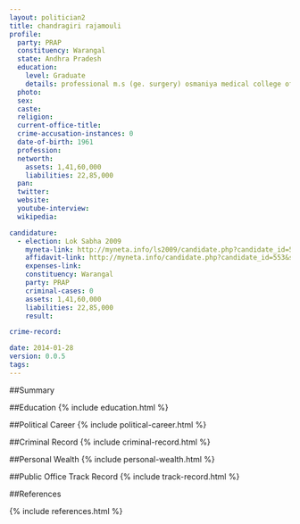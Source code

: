 ```yaml
---
layout: politician2
title: chandragiri rajamouli
profile: 
  party: PRAP
  constituency: Warangal
  state: Andhra Pradesh
  education: 
    level: Graduate
    details: professional m.s (ge. surgery) osmaniya medical college of hyderabad.
  photo: 
  sex: 
  caste: 
  religion: 
  current-office-title: 
  crime-accusation-instances: 0
  date-of-birth: 1961
  profession: 
  networth: 
    assets: 1,41,60,000
    liabilities: 22,85,000
  pan: 
  twitter: 
  website: 
  youtube-interview: 
  wikipedia: 

candidature: 
  - election: Lok Sabha 2009
    myneta-link: http://myneta.info/ls2009/candidate.php?candidate_id=553
    affidavit-link: http://myneta.info/candidate.php?candidate_id=553&scan=original
    expenses-link: 
    constituency: Warangal 
    party: PRAP
    criminal-cases: 0
    assets: 1,41,60,000
    liabilities: 22,85,000
    result:  

crime-record: 

date: 2014-01-28
version: 0.0.5
tags: 
---
```

##Summary


##Education
{% include education.html %}


##Political Career
{% include political-career.html %}


##Criminal Record
{% include criminal-record.html %}


##Personal Wealth
{% include personal-wealth.html %}


##Public Office Track Record
{% include track-record.html %}


##References


{% include references.html %}